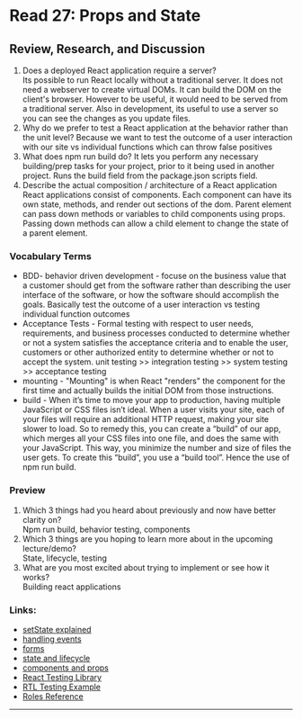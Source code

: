 # Read 27: Props and State

## Review, Research, and Discussion

1. Does a deployed React application require a server?  
   Its possible to run React locally without a traditional server. It does not need a webserver to create virtual DOMs. It can build the DOM on the client's browser. However to be useful, it would need to be served from a traditional server. Also in development, its useful to use a server so you can see the changes as you update files.
1. Why do we prefer to test a React application at the behavior rather than the unit level?
   Because we want to test the outcome of a user interaction with our site vs individual functions which can throw false positives
1. What does npm run build do?
   It lets you perform any necessary building/prep tasks for your project, prior to it being used in another project. Runs the build field from the package.json scripts field.
1. Describe the actual composition / architecture of a React application
   React applications consist of components. Each component can have its own state, methods, and render out sections of the dom. Parent element can pass down methods or variables to child components using props. Passing down methods can allow a child element to change the state of a parent element.

### Vocabulary Terms

- BDD- behavior driven development - focuse on the business value that a customer should get from the software rather than describing the user interface of the software, or how the software should accomplish the goals. Basically test the outcome of a user interaction vs testing individual function outcomes
- Acceptance Tests - Formal testing with respect to user needs, requirements, and business processes conducted to determine whether or not a system satisfies the acceptance criteria and to enable the user, customers or other authorized entity to determine whether or not to accept the system. unit testing >> integration testing >> system testing >> acceptance testing
- mounting - "Mounting" is when React "renders" the component for the first time and actually builds the initial DOM from those instructions.
- build - When it’s time to move your app to production, having multiple JavaScript or CSS files isn’t ideal. When a user visits your site, each of your files will require an additional HTTP request, making your site slower to load. So to remedy this, you can create a “build” of our app, which merges all your CSS files into one file, and does the same with your JavaScript. This way, you minimize the number and size of files the user gets. To create this “build”, you use a “build tool”. Hence the use of npm run build.

### Preview

1. Which 3 things had you heard about previously and now have better clarity on?  
   Npm run build, behavior testing, components
1. Which 3 things are you hoping to learn more about in the upcoming lecture/demo?  
   State, lifecycle, testing
1. What are you most excited about trying to implement or see how it works?  
   Building react applications

### Links:

- [setState explained](https://css-tricks.com/understanding-react-setstate/)
- [handling events](https://facebook.github.io/react/docs/handling-events.html)
- [forms](https://facebook.github.io/react/docs/forms.html)
- [state and lifecycle](https://facebook.github.io/react/docs/state-and-lifecycle.html)
- [components and props](https://facebook.github.io/react/docs/components-and-props.html)
- [React Testing Library](https://testing-library.com/docs/react-testing-library)
- [RTL Testing Example](https://thomlom.dev/beginner-guide-testing-react-apps/)
- [Roles Reference](https://developer.mozilla.org/en-US/docs/Web/Accessibility/ARIA/ARIA_Techniques#Roles)

<hr>